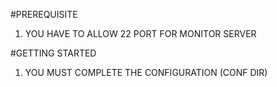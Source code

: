 #PREREQUISITE
1. YOU HAVE TO ALLOW 22 PORT FOR MONITOR SERVER



#GETTING STARTED
1. YOU MUST COMPLETE THE CONFIGURATION (CONF DIR)